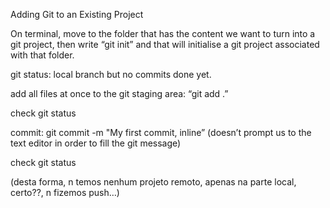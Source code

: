 Adding Git to an Existing Project



On terminal, move to the folder that has the content we want to turn into a git project, then write “git init” and that will initialise a git project associated with that folder.

git status: local branch but no commits done yet.

add all files at once to the git staging area: “git add .”

check git status

commit:  git commit -m "My first commit, inline” \(doesn’t prompt us to the text editor in order to fill the git message\)

check git status

\(desta forma, n temos nenhum projeto remoto, apenas na parte local, certo??, n fizemos push…\)

